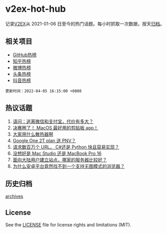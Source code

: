 # v2ex-hot-hub

 记录[V2EX](https://www.v2ex.com/)从 2021-01-06 日至今的热门话题。每小时抓取一次数据，按天[归档](archives)。
 
 ## 相关项目

- [GitHub热榜](https://github.com/lonnyzhang423/github-hot-hub)
- [知乎热榜](https://github.com/lonnyzhang423/zhihu-hot-hub)
- [微博热榜](https://github.com/lonnyzhang423/weibo-hot-hub)
- [头条热榜](https://github.com/lonnyzhang423/toutiao-hot-hub)
- [抖音热榜](https://github.com/lonnyzhang423/douyin-hot-hub)


 `更新时间：2022-04-05 16:15:00 +0800`

## 热议话题

1. [请问：逃离微信和支付宝，代价有多大？](https://www.v2ex.com/t/844963)
1. [决赛圈了！ MacOS 最好用的剪贴板 app！](https://www.v2ex.com/t/844966)
1. [大家用什么散热器啊](https://www.v2ex.com/t/844976)
1. [Google One 2T plan 送 PNV？](https://www.v2ex.com/t/845017)
1. [请求数百万个 URL， C#还是 Python 快且容易实现？](https://www.v2ex.com/t/844961)
1. [没想好是 Mac Studio 还是 MacBook Pro 16](https://www.v2ex.com/t/844967)
1. [面向大陆用户建立站点，哪家的服务器比较好？](https://www.v2ex.com/t/844983)
1. [为什么安卓平台竟然找不到一个支持无图模式的浏览器？](https://www.v2ex.com/t/844974)

## 历史归档

[archives](archives)

## License

See the [LICENSE](LICENSE) file for license rights and limitations (MIT).
